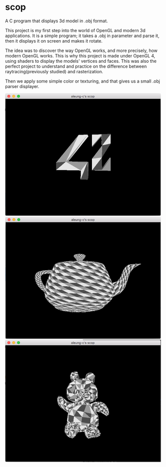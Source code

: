 # scop
A C program that displays 3d model in .obj format.

This project is my first step into the world of OpenGL and modern 3d applications.
It is a simple program; it takes a .obj in parameter and parse it, then it displays it on screen
and makes it rotate.

The idea was to discover the way OpenGL works, and more precisely, how modern OpenGL works.
This is why this project is made under OpenGL 4, using shaders to display the models'
vertices and faces.
This was also the perfect project to understand and practice on the difference between raytracing(previously studied)
and rasterization.

Then we apply some simple color or texturing, and that gives us a small .obj parser displayer.

![Alt text](./screens/scop_1.png "scop screenshot 1")
![Alt text](./screens/scop_2.png "scop screenshot 2")
![Alt text](./screens/scop_3.png "scop screenshot 3")
